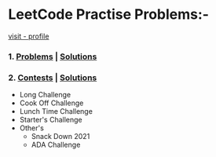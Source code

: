 # LeetCode Practise Problems:-

[visit - profile](https://www.codechef.com/users/mrpavan_gupta)

### 1. [Problems](https://www.codechef.com/problems/school/?itm_medium=navmenu&itm_campaign=problems_head) | [Solutions](https://github.com/mrpawan-gupta/Competitve-Coding/tree/main/02.%20CodeChef/1%5D.%20PRACTICE%20%26%20LEARN)

### 2. [Contests](https://www.codechef.com/contests/?itm_medium=navmenu&itm_campaign=allcontests_head) | [Solutions](https://github.com/mrpawan-gupta/Competitve-Coding/tree/main/02.%20CodeChef/2%5D.%20Compete)

- Long Challenge
- Cook Off Challenge
- Lunch Time Challenge
- Starter's Challenge
- Other's
  - Snack Down 2021
  - ADA Challenge

